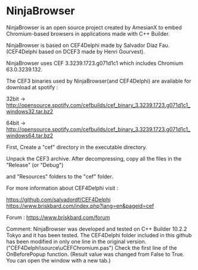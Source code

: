 # NinjaBrowser

NinjaBrowser is an open source project created by AmesianX to embed Chromium-based browsers in applications made with C++ Builder.

NinjaBrowser is based on CEF4Delphi made by Salvador Díaz Fau.(CEF4Delphi based on DCEF3 made by Henri Gourvest).

NinjaBrowser uses CEF 3.3239.1723.g071d1c1 which includes Chromium 63.0.3239.132. 

The CEF3 binaries used by NinjaBrowser(and CEF4Delphi) are available for download at spotify :

  32bit -> http://opensource.spotify.com/cefbuilds/cef_binary_3.3239.1723.g071d1c1_windows32.tar.bz2
  
  64bit -> http://opensource.spotify.com/cefbuilds/cef_binary_3.3239.1723.g071d1c1_windows64.tar.bz2

First, Create a "cef" directory in the executable directory.

Unpack the CEF3 archive. After decompressing, copy all the files in the "Release" (or "Debug")

and "Resources" folders to the "cef" folder.

For more information about CEF4Delphi visit :

  https://github.com/salvadordf/CEF4Delphi
  https://www.briskbard.com/index.php?lang=en&pageid=cef

Forum :
  https://www.briskbard.com/forum

Comment:
  NinjaBrowser was developed and tested on C++ Builder 10.2.2 Tokyo and it has been tested.
  The CEF4Delphi folder included in this github has been modified in only one line
  in the original version. ("CEF4Delphi\source\uCEFChromium.pas")
  Check the first line of the OnBeforePopup function.
  (Result value was changed from False to True. You can open the window with a new tab.)